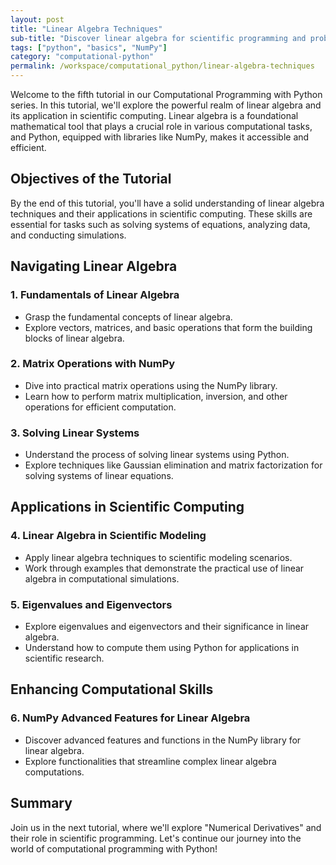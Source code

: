 ```yaml
---
layout: post
title: "Linear Algebra Techniques"
sub-title: "Discover linear algebra for scientific programming and problem-solving."
tags: ["python", "basics", "NumPy"]
category: "computational-python"
permalink: /workspace/computational_python/linear-algebra-techniques
---
```


Welcome to the fifth tutorial in our Computational Programming with Python series. In this tutorial, we'll explore the powerful realm of linear algebra and its application in scientific computing. Linear algebra is a foundational mathematical tool that plays a crucial role in various computational tasks, and Python, equipped with libraries like NumPy, makes it accessible and efficient.

## Objectives of the Tutorial

By the end of this tutorial, you'll have a solid understanding of linear algebra techniques and their applications in scientific computing. These skills are essential for tasks such as solving systems of equations, analyzing data, and conducting simulations. 

## Navigating Linear Algebra

### 1. Fundamentals of Linear Algebra
   - Grasp the fundamental concepts of linear algebra.
   - Explore vectors, matrices, and basic operations that form the building blocks of linear algebra.

### 2. Matrix Operations with NumPy
   - Dive into practical matrix operations using the NumPy library.
   - Learn how to perform matrix multiplication, inversion, and other operations for efficient computation.

### 3. Solving Linear Systems
   - Understand the process of solving linear systems using Python.
   - Explore techniques like Gaussian elimination and matrix factorization for solving systems of linear equations.

## Applications in Scientific Computing

### 4. Linear Algebra in Scientific Modeling
   - Apply linear algebra techniques to scientific modeling scenarios.
   - Work through examples that demonstrate the practical use of linear algebra in computational simulations.

### 5. Eigenvalues and Eigenvectors
   - Explore eigenvalues and eigenvectors and their significance in linear algebra.
   - Understand how to compute them using Python for applications in scientific research.

## Enhancing Computational Skills

### 6. NumPy Advanced Features for Linear Algebra
   - Discover advanced features and functions in the NumPy library for linear algebra.
   - Explore functionalities that streamline complex linear algebra computations.


## Summary

Join us in the next tutorial, where we'll explore "Numerical Derivatives" and their role in scientific programming. Let's continue our journey into the world of computational programming with Python!